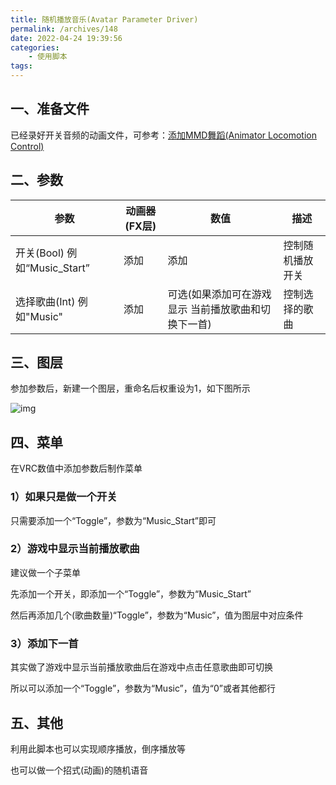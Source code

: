 ```yaml
---
title: 随机播放音乐(Avatar Parameter Driver)
permalink: /archives/148
date: 2022-04-24 19:39:56
categories:
    - 使用脚本
tags:
---
```


## 一、准备文件

已经录好开关音频的动画文件，可参考：[添加MMD舞蹈(Animator Locomotion Control)](/archives/140)

## 二、参数

| 参数                         | 动画器(FX层) | 数值                                                | 描述             |
| ---------------------------- | ------------ | --------------------------------------------------- | ---------------- |
| 开关(Bool) 例如“Music_Start” | 添加         | 添加                                                | 控制随机播放开关 |
| 选择歌曲(Int) 例如"Music"    | 添加         | 可选(如果添加可在游戏显示 当前播放歌曲和切换下一首) | 控制选择的歌曲   |

## 三、图层

参加参数后，新建一个图层，重命名后权重设为1，如下图所示

![img](https://jsd.cdn.zzko.cn/gh/yexca/picx-images-hosting@master/2022-VRChat/04-随机音乐/image.70l2gvlag0s0.webp)

## 四、菜单

在VRC数值中添加参数后制作菜单

### 1）如果只是做一个开关

只需要添加一个“Toggle”，参数为“Music_Start”即可

### 2）游戏中显示当前播放歌曲

建议做一个子菜单

先添加一个开关，即添加一个“Toggle”，参数为“Music_Start”

然后再添加几个(歌曲数量)“Toggle”，参数为“Music”，值为图层中对应条件

### 3）添加下一首

其实做了游戏中显示当前播放歌曲后在游戏中点击任意歌曲即可切换

所以可以添加一个“Toggle”，参数为“Music”，值为“0”或者其他都行

## 五、其他

利用此脚本也可以实现顺序播放，倒序播放等

也可以做一个招式(动画)的随机语音